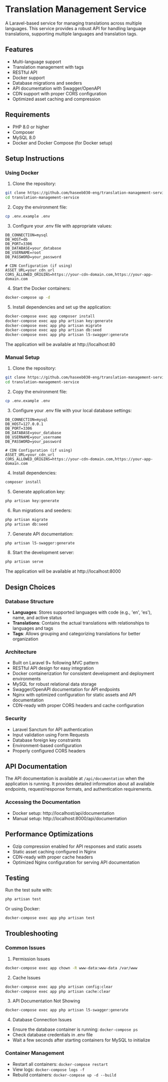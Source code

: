 # Translation Management Service

A Laravel-based service for managing translations across multiple languages. This service provides a robust API for handling language translations, supporting multiple languages and translation tags.

## Features

- Multi-language support
- Translation management with tags
- RESTful API
- Docker support
- Database migrations and seeders
- API documentation with Swagger/OpenAPI
- CDN support with proper CORS configuration
- Optimized asset caching and compression

## Requirements

- PHP 8.0 or higher
- Composer
- MySQL 8.0
- Docker and Docker Compose (for Docker setup)

## Setup Instructions

### Using Docker

1. Clone the repository:
```bash
git clone https://github.com/haseeb030-eng/translation-management-service
cd translation-management-service
```

2. Copy the environment file:
```bash
cp .env.example .env
```

3. Configure your .env file with appropriate values:
```
DB_CONNECTION=mysql
DB_HOST=db
DB_PORT=3306
DB_DATABASE=your_database
DB_USERNAME=root
DB_PASSWORD=your_password

# CDN Configuration (if using)
ASSET_URL=your_cdn_url
CORS_ALLOWED_ORIGINS=https://your-cdn-domain.com,https://your-app-domain.com
```

4. Start the Docker containers:
```bash
docker-compose up -d
```

5. Install dependencies and set up the application:
```bash
docker-compose exec app composer install
docker-compose exec app php artisan key:generate
docker-compose exec app php artisan migrate
docker-compose exec app php artisan db:seed
docker-compose exec app php artisan l5-swagger:generate
```

The application will be available at http://localhost:80

### Manual Setup

1. Clone the repository:
```bash
git clone https://github.com/haseeb030-eng/translation-management-service
cd translation-management-service
```

2. Copy the environment file:
```bash
cp .env.example .env
```

3. Configure your .env file with your local database settings:
```
DB_CONNECTION=mysql
DB_HOST=127.0.0.1
DB_PORT=3306
DB_DATABASE=your_database
DB_USERNAME=your_username
DB_PASSWORD=your_password

# CDN Configuration (if using)
ASSET_URL=your_cdn_url
CORS_ALLOWED_ORIGINS=https://your-cdn-domain.com,https://your-app-domain.com
```

4. Install dependencies:
```bash
composer install
```

5. Generate application key:
```bash
php artisan key:generate
```

6. Run migrations and seeders:
```bash
php artisan migrate
php artisan db:seed
```

7. Generate API documentation:
```bash
php artisan l5-swagger:generate
```

8. Start the development server:
```bash
php artisan serve
```

The application will be available at http://localhost:8000

## Design Choices

### Database Structure
- **Languages**: Stores supported languages with code (e.g., 'en', 'es'), name, and active status
- **Translations**: Contains the actual translations with relationships to languages and tags
- **Tags**: Allows grouping and categorizing translations for better organization

### Architecture
- Built on Laravel 9+ following MVC pattern
- RESTful API design for easy integration
- Docker containerization for consistent development and deployment environments
- MySQL for robust relational data storage
- Swagger/OpenAPI documentation for API endpoints
- Nginx with optimized configuration for static assets and API documentation
- CDN-ready with proper CORS headers and cache configuration

### Security
- Laravel Sanctum for API authentication
- Input validation using Form Requests
- Database foreign key constraints
- Environment-based configuration
- Properly configured CORS headers

## API Documentation

The API documentation is available at `/api/documentation` when the application is running. It provides detailed information about all available endpoints, request/response formats, and authentication requirements.

### Accessing the Documentation
- Docker setup: http://localhost/api/documentation
- Manual setup: http://localhost:8000/api/documentation

## Performance Optimizations

- Gzip compression enabled for API responses and static assets
- Static asset caching configured in Nginx
- CDN-ready with proper cache headers
- Optimized Nginx configuration for serving API documentation

## Testing

Run the test suite with:
```bash
php artisan test
```

Or using Docker:
```bash
docker-compose exec app php artisan test
```

## Troubleshooting

### Common Issues

1. Permission Issues
```bash
docker-compose exec app chown -R www-data:www-data /var/www
```

2. Cache Issues
```bash
docker-compose exec app php artisan config:clear
docker-compose exec app php artisan cache:clear
```

3. API Documentation Not Showing
```bash
docker-compose exec app php artisan l5-swagger:generate
```

4. Database Connection Issues
- Ensure the database container is running: `docker-compose ps`
- Check database credentials in .env file
- Wait a few seconds after starting containers for MySQL to initialize

### Container Management

- Restart all containers: `docker-compose restart`
- View logs: `docker-compose logs -f`
- Rebuild containers: `docker-compose up -d --build`
